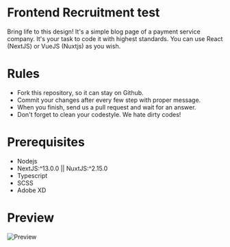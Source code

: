 # Frontend Recruitment test
Bring life to this design!
It's a simple blog page of a payment service company.
It's your task to code it with highest standards.
You can use React (NextJS) or VueJS (Nuxtjs) as you wish.

# Rules
- Fork this repository, so it can stay on Github.
- Commit your changes after every few step with proper message.
- When you finish, send us a pull request and wait for an answer.
- Don't forget to clean your codestyle. We hate dirty codes!

# Prerequisites
- Nodejs
- NextJS:^13.0.0 || NuxtJS:^2.15.0
- Typescript
- SCSS
- Adobe XD

# Preview

![Preview](https://raw.githubusercontent.com/dnj/frontend-recruitment/master/challenges/1/design/blog-post.png)
